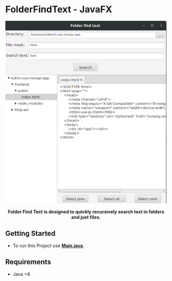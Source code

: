 # FolderFindText - JavaFX

<div align="center">
<img src="screenshots/app.png">
 <strong><p> Folder Find Text is designed to quickly recursively search text in folders and just files. </p></strong>
</div>

## Getting Started

- To run this Project use **[Main.java](/src/main/java/Main.java)**.


## Requirements
* Java +8
